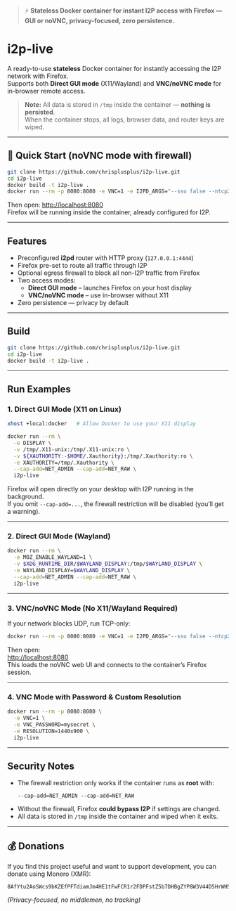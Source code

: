 > ⚡ **Stateless Docker container for instant I2P access with Firefox — GUI or noVNC, privacy-focused, zero persistence.**

# i2p-live

A ready-to-use **stateless** Docker container for instantly accessing the I2P network with Firefox.  
Supports both **Direct GUI mode** (X11/Wayland) and **VNC/noVNC mode** for in-browser remote access.

> **Note:** All data is stored in `/tmp` inside the container — **nothing is persisted**.  
> When the container stops, all logs, browser data, and router keys are wiped.

---

## 🚀 Quick Start (noVNC mode with firewall)

```bash
git clone https://github.com/chrisplusplus/i2p-live.git
cd i2p-live
docker build -t i2p-live .
docker run --rm -p 8080:8080 -e VNC=1 -e I2PD_ARGS="--ssu false --ntcp2 true" i2p-live
```

Then open: [http://localhost:8080](http://localhost:8080)  
Firefox will be running inside the container, already configured for I2P.

---

## Features

- Preconfigured **i2pd** router with HTTP proxy (`127.0.0.1:4444`)
- Firefox pre-set to route all traffic through I2P
- Optional egress firewall to block all non-I2P traffic from Firefox
- Two access modes:
  - **Direct GUI mode** – launches Firefox on your host display
  - **VNC/noVNC mode** – use in-browser without X11
- Zero persistence — privacy by default

---

## Build

```bash
git clone https://github.com/chrisplusplus/i2p-live.git
cd i2p-live
docker build -t i2p-live .
```

---

## Run Examples

### 1. Direct GUI Mode (X11 on Linux)

```bash
xhost +local:docker   # Allow Docker to use your X11 display

docker run --rm \
  -e DISPLAY \
  -v /tmp/.X11-unix:/tmp/.X11-unix:ro \
  -v ${XAUTHORITY:-$HOME/.Xauthority}:/tmp/.Xauthority:ro \
  -e XAUTHORITY=/tmp/.Xauthority \
  --cap-add=NET_ADMIN --cap-add=NET_RAW \
  i2p-live
```

Firefox will open directly on your desktop with I2P running in the background.  
If you omit `--cap-add=...`, the firewall restriction will be disabled (you’ll get a warning).

---

### 2. Direct GUI Mode (Wayland)

```bash
docker run --rm \
  -e MOZ_ENABLE_WAYLAND=1 \
  -v $XDG_RUNTIME_DIR/$WAYLAND_DISPLAY:/tmp/$WAYLAND_DISPLAY \
  -e WAYLAND_DISPLAY=$WAYLAND_DISPLAY \
  --cap-add=NET_ADMIN --cap-add=NET_RAW \
  i2p-live
```

---

### 3. VNC/noVNC Mode (No X11/Wayland Required)

If your network blocks UDP, run TCP-only:
```bash
docker run --rm -p 8080:8080 -e VNC=1 -e I2PD_ARGS="--ssu false --ntcp2 true" i2p-live
```

Then open:  
[http://localhost:8080](http://localhost:8080)  
This loads the noVNC web UI and connects to the container’s Firefox session.

---

### 4. VNC Mode with Password & Custom Resolution

```bash
docker run --rm -p 8080:8080 \
  -e VNC=1 \
  -e VNC_PASSWORD=mysecret \
  -e RESOLUTION=1440x900 \
  i2p-live
```

---

## Security Notes

- The firewall restriction only works if the container runs as **root** with:
  ```
  --cap-add=NET_ADMIN --cap-add=NET_RAW
  ```
- Without the firewall, Firefox **could bypass I2P** if settings are changed.
- All data is stored in `/tmp` inside the container and wiped when it exits.

---

## 💰 Donations

If you find this project useful and want to support development, you can donate using Monero (XMR):

```
8AfYtu2AoSWcs9bKZEfPFTdiamJm4HE1tFwFCR1r2FDPFstZ5b7DHBgZYP8W3V44D5HrWH54nCvM1dLcKVC75XMWHhaTxmf
```
*(Privacy-focused, no middlemen, no tracking)*

